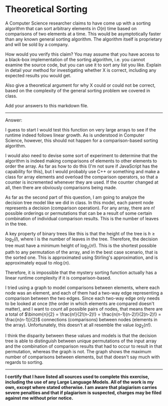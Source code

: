 # Theoretical Sorting

A Computer Science researcher claims to have come up with a sorting algorithm
that can sort arbitrary elements in $O(n)$ time based on comparisons of two
elements at a time. This would be asymptotically faster than any known general
sorting algorithm. The algorithm itself is proprietary and will be sold by a
company.

How would you verify this claim? You may assume that you have access to a
black-box implementation of the sorting algorithm, i.e. you cannot examine the
source code, but you can use it to sort any list you like. Explain in detail
your method for investigating whether X is correct, including any expected
results you would get.

Also give a theoretical argument for why X could or could not be correct, based
on the complexity of the general sorting problem we covered in class.

Add your answers to this markdown file.

---

Answer:

I guess to start I would test this function on very large arrays to see if the runtime indeed follows linear growth. As is understood in Computer Science, however, this should not happen for a comparison-based sorting algorithm.

I would also need to devise some sort of experiment to determine that the algorithm is indeed making comparisons of elements to other elements to order the array. As far as how to do this (I'm not sure if JavaScript has the capability for this), but I would probably use C++ or something and make a class for array elements and overload the comparison operators, so that a counter is incremented whenever they are used. If the counter changed at all, then there are obviously comparisons being made.

As far as the second part of this question, I am going to analyze the decision tree model like we did in class. In this model, each parent node represents a decision (comparison operation). For any array, there are $n!$ possible orderings or permutations that can be a result of some certain combination of individual comparison results. This is the number of leaves in the tree.

A key property of binary trees like this is that the height of the tree is $h \ge \log_2(l)$, where l is the number of leaves in the tree. Therefore, the decision tree must have a minimum height of $\log_2(n!)$. This is the shortest possible path to any permutation of the array, and in the best case scenario, that is the sorted one. This is approximated using Stirling's approximation, and is approximately equal to $n\log(n)$.

Therefore, it is impossible that the mystery sorting function actually has a linear runtime complexity if it is comparison-based.

I tried using a graph to model comparisons between elements, where each node was an element, and each of them had a two-way edge representing a comparison between the two edges. Since each two-way edge only needs to be looked at once (the order in which elements are compared doesn't matter), and I want to count all possible pairs of nodes, that means there are a total of $\binom{n}{2} = \frac{n!}{2!(n-2)!} = \frac{n(n-1)(n-2)!}{2(n-2)!} = \frac{n(n-1)}{2}$ connections (comparisons) between nodes (elements in the array). Unfortunately, this doesn't at all resemble the value $log_2(n!)$.

I think the disparity between these values and models is that the decision tree is able to distinguish between unique permutations of the input array and the combination of comparison results that had to occur to result in that permutation, whereas the graph is not. The graph shows the maximum number of comparisons between elements, but that doesn't say much with regards to sorting.

---

**I certify that I have listed all sources used to complete this exercise, including the use
of any Large Language Models. All of the work is my own, except where stated
otherwise. I am aware that plagiarism carries severe penalties and that if plagiarism is
suspected, charges may be filed against me without prior notice.**
